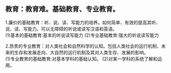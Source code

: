 ## 教育：教育难。基础教育、专业教育。
1.廉价的基础教育：听、说、读、写能力的培养。如何简单、有效的提高其听、说、读、写能力。可以无障碍的听说或读写汉语和英语。  
  (1)基本的基础教育:基本的听说读写能力
  (2)专业基础教育:强大的听说读写能力

2.昂贵的专业教育：对人类社会和自然科学的认知。包括人类社会的运行机制、未来的生存和发展走向、大自然的运行机制及其对人类生存、发展的影响。  
  (1)专业教育的基础教育:对基本学科的基础认知。
  (2)对某一学科的系统了解和运用。